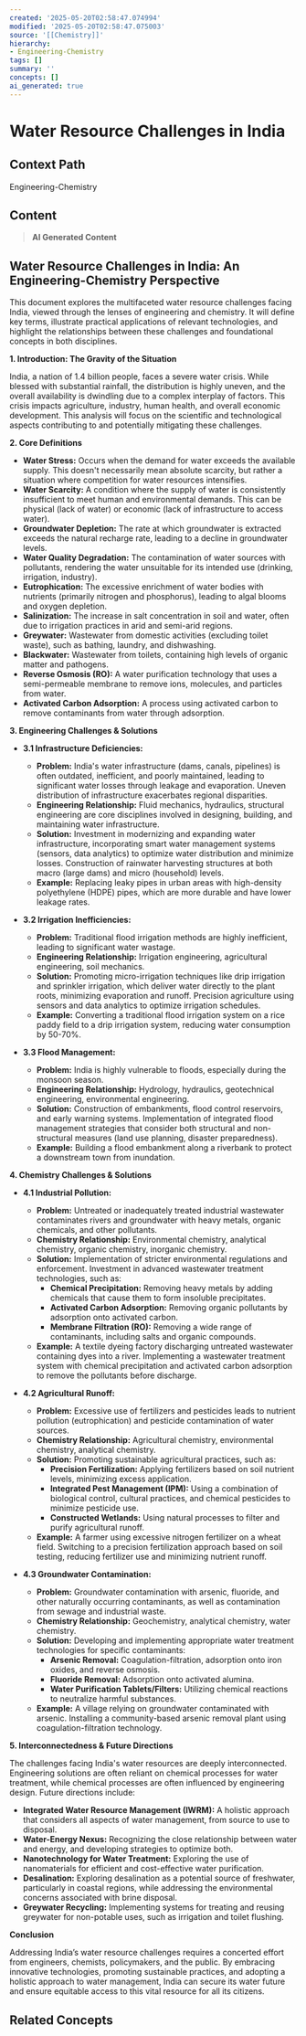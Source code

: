 ```yaml
---
created: '2025-05-20T02:58:47.074994'
modified: '2025-05-20T02:58:47.075003'
source: '[[Chemistry]]'
hierarchy:
- Engineering-Chemistry
tags: []
summary: ''
concepts: []
ai_generated: true
---
```


# Water Resource Challenges in India

## Context Path
Engineering-Chemistry

## Content
> **AI Generated Content**
## Water Resource Challenges in India: An Engineering-Chemistry Perspective

This document explores the multifaceted water resource challenges facing India, viewed through the lenses of engineering and chemistry. It will define key terms, illustrate practical applications of relevant technologies, and highlight the relationships between these challenges and foundational concepts in both disciplines.

**1. Introduction: The Gravity of the Situation**

India, a nation of 1.4 billion people, faces a severe water crisis. While blessed with substantial rainfall, the distribution is highly uneven, and the overall availability is dwindling due to a complex interplay of factors. This crisis impacts agriculture, industry, human health, and overall economic development.  This analysis will focus on the scientific and technological aspects contributing to and potentially mitigating these challenges.

**2. Core Definitions**

* **Water Stress:** Occurs when the demand for water exceeds the available supply.  This doesn't necessarily mean absolute scarcity, but rather a situation where competition for water resources intensifies.
* **Water Scarcity:**  A condition where the supply of water is consistently insufficient to meet human and environmental demands. This can be physical (lack of water) or economic (lack of infrastructure to access water).
* **Groundwater Depletion:** The rate at which groundwater is extracted exceeds the natural recharge rate, leading to a decline in groundwater levels.
* **Water Quality Degradation:**  The contamination of water sources with pollutants, rendering the water unsuitable for its intended use (drinking, irrigation, industry).
* **Eutrophication:** The excessive enrichment of water bodies with nutrients (primarily nitrogen and phosphorus), leading to algal blooms and oxygen depletion.
* **Salinization:** The increase in salt concentration in soil and water, often due to irrigation practices in arid and semi-arid regions.
* **Greywater:** Wastewater from domestic activities (excluding toilet waste), such as bathing, laundry, and dishwashing.
* **Blackwater:** Wastewater from toilets, containing high levels of organic matter and pathogens.
* **Reverse Osmosis (RO):** A water purification technology that uses a semi-permeable membrane to remove ions, molecules, and particles from water.
* **Activated Carbon Adsorption:** A process using activated carbon to remove contaminants from water through adsorption.

**3. Engineering Challenges & Solutions**

* **3.1 Infrastructure Deficiencies:**
    * **Problem:** India's water infrastructure (dams, canals, pipelines) is often outdated, inefficient, and poorly maintained, leading to significant water losses through leakage and evaporation.  Uneven distribution of infrastructure exacerbates regional disparities.
    * **Engineering Relationship:**  Fluid mechanics, hydraulics, structural engineering are core disciplines involved in designing, building, and maintaining water infrastructure.
    * **Solution:** Investment in modernizing and expanding water infrastructure, incorporating smart water management systems (sensors, data analytics) to optimize water distribution and minimize losses.  Construction of rainwater harvesting structures at both macro (large dams) and micro (household) levels.
    * **Example:**  Replacing leaky pipes in urban areas with high-density polyethylene (HDPE) pipes, which are more durable and have lower leakage rates.

* **3.2 Irrigation Inefficiencies:**
    * **Problem:**  Traditional flood irrigation methods are highly inefficient, leading to significant water wastage.
    * **Engineering Relationship:** Irrigation engineering, agricultural engineering, soil mechanics.
    * **Solution:**  Promoting micro-irrigation techniques like drip irrigation and sprinkler irrigation, which deliver water directly to the plant roots, minimizing evaporation and runoff.  Precision agriculture using sensors and data analytics to optimize irrigation schedules.
    * **Example:**  Converting a traditional flood irrigation system on a rice paddy field to a drip irrigation system, reducing water consumption by 50-70%.

* **3.3 Flood Management:**
    * **Problem:**  India is highly vulnerable to floods, especially during the monsoon season.
    * **Engineering Relationship:**  Hydrology, hydraulics, geotechnical engineering, environmental engineering.
    * **Solution:**  Construction of embankments, flood control reservoirs, and early warning systems.  Implementation of integrated flood management strategies that consider both structural and non-structural measures (land use planning, disaster preparedness).
    * **Example:**  Building a flood embankment along a riverbank to protect a downstream town from inundation.

**4. Chemistry Challenges & Solutions**

* **4.1 Industrial Pollution:**
    * **Problem:**  Untreated or inadequately treated industrial wastewater contaminates rivers and groundwater with heavy metals, organic chemicals, and other pollutants.
    * **Chemistry Relationship:** Environmental chemistry, analytical chemistry, organic chemistry, inorganic chemistry.
    * **Solution:**  Implementation of stricter environmental regulations and enforcement.  Investment in advanced wastewater treatment technologies, such as:
        * **Chemical Precipitation:** Removing heavy metals by adding chemicals that cause them to form insoluble precipitates.
        * **Activated Carbon Adsorption:**  Removing organic pollutants by adsorption onto activated carbon.
        * **Membrane Filtration (RO):** Removing a wide range of contaminants, including salts and organic compounds.
    * **Example:**  A textile dyeing factory discharging untreated wastewater containing dyes into a river.  Implementing a wastewater treatment system with chemical precipitation and activated carbon adsorption to remove the pollutants before discharge.

* **4.2 Agricultural Runoff:**
    * **Problem:**  Excessive use of fertilizers and pesticides leads to nutrient pollution (eutrophication) and pesticide contamination of water sources.
    * **Chemistry Relationship:** Agricultural chemistry, environmental chemistry, analytical chemistry.
    * **Solution:**  Promoting sustainable agricultural practices, such as:
        * **Precision Fertilization:** Applying fertilizers based on soil nutrient levels, minimizing excess application.
        * **Integrated Pest Management (IPM):** Using a combination of biological control, cultural practices, and chemical pesticides to minimize pesticide use.
        * **Constructed Wetlands:** Using natural processes to filter and purify agricultural runoff.
    * **Example:**  A farmer using excessive nitrogen fertilizer on a wheat field.  Switching to a precision fertilization approach based on soil testing, reducing fertilizer use and minimizing nutrient runoff.

* **4.3 Groundwater Contamination:**
    * **Problem:**  Groundwater contamination with arsenic, fluoride, and other naturally occurring contaminants, as well as contamination from sewage and industrial waste.
    * **Chemistry Relationship:** Geochemistry, analytical chemistry, water chemistry.
    * **Solution:**  Developing and implementing appropriate water treatment technologies for specific contaminants:
        * **Arsenic Removal:**  Coagulation-filtration, adsorption onto iron oxides, and reverse osmosis.
        * **Fluoride Removal:**  Adsorption onto activated alumina.
        * **Water Purification Tablets/Filters:** Utilizing chemical reactions to neutralize harmful substances.
    * **Example:**  A village relying on groundwater contaminated with arsenic.  Installing a community-based arsenic removal plant using coagulation-filtration technology.



**5. Interconnectedness & Future Directions**

The challenges facing India's water resources are deeply interconnected. Engineering solutions are often reliant on chemical processes for water treatment, while chemical processes are often influenced by engineering design.  Future directions include:

* **Integrated Water Resource Management (IWRM):**  A holistic approach that considers all aspects of water management, from source to use to disposal.
* **Water-Energy Nexus:** Recognizing the close relationship between water and energy, and developing strategies to optimize both.
* **Nanotechnology for Water Treatment:** Exploring the use of nanomaterials for efficient and cost-effective water purification.
* **Desalination:**  Exploring desalination as a potential source of freshwater, particularly in coastal regions, while addressing the environmental concerns associated with brine disposal.
* **Greywater Recycling:** Implementing systems for treating and reusing greywater for non-potable uses, such as irrigation and toilet flushing.



**Conclusion**

Addressing India’s water resource challenges requires a concerted effort from engineers, chemists, policymakers, and the public. By embracing innovative technologies, promoting sustainable practices, and adopting a holistic approach to water management, India can secure its water future and ensure equitable access to this vital resource for all its citizens.

## Related Concepts
